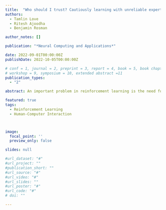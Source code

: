 ```yaml
---
title:  "Who should I trust? Cautiously learning with unreliable experts"
authors:
  - Tamlin Love
  - Ritesh Ajoodha
  - Benjamin Rosman

author_notes: []

publication: "*Neural Computing and Applications*"

date: 2022-09-01T00:00:00Z
publishDate: 2022-10-05T00:00:00Z

# conf = 1, journal = 2, preprint = 3, report = 4, book = 5, book chapter = 6, thesis = 7, patent = 9
# workshop = 9, symposium = 10, extended abstract =11
publication_types:
  - "2"

abstract: An important problem in reinforcement learning is the need for greater sample efficiency. One approach to dealing with this problem is to incorporate external information elicited from a domain expert in the learning process. Indeed, it has been shown that incorporating expert advice in the learning process can improve the rate at which an agent’s policy converges. However, these approaches typically assume a single, infallible expert; learning from multiple and/or unreliable experts is considered an open problem in assisted reinforcement learning. We present CLUE (cautiously learning with unreliable experts), a framework for learning single-stage decision problems with action advice from multiple, potentially unreliable experts that augments an unassisted learning with a model of expert reliability and a Bayesian method of pooling advice to select actions during exploration. Our results show that CLUE maintains the benefits of traditional approaches when advised by reliable experts, but is robust to the presence of unreliable experts. When learning with multiple experts, CLUE is able to rank experts by their reliability and differentiate experts based on their reliability.

featured: true
tags:
  - Reinforcement Learning
  - Human-Computer Interaction



image:
  focal_point: ''
  preview_only: false

slides: null

#url_dataset: "#"
#url_project: ""
#publication_short: ""
#url_source: "#"
#url_video: "#"
#url_slides: ""
#url_poster: "#"
#url_code: "#"
# doi: ""

---
```


